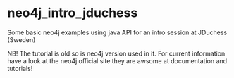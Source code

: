 neo4j_intro_jduchess
====================

Some basic neo4j examples using java API for an intro session at JDuchess (Sweden)

NB! The tutorial is old so is neo4j version used in it. 
For current information have a look at the neo4j official site they are awsome at documentation and tutorials!
